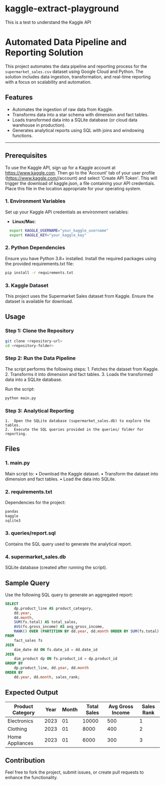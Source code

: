 # kaggle-extract-playground

This is a test to understand the Kaggle API

# Automated Data Pipeline and Reporting Solution

This project automates the data pipeline and reporting process for the `supermarket_sales.csv` dataset using Google Cloud and Python. The solution includes data ingestion, transformation, and real-time reporting with a focus on scalability and automation.

## Features
- Automates the ingestion of raw data from Kaggle.
- Transforms data into a star schema with dimension and fact tables.
- Loads transformed data into a SQLite database (or cloud data warehouse in production).
- Generates analytical reports using SQL with joins and windowing functions.

---

## Prerequisites

To use the Kaggle API, sign up for a Kaggle account at https://www.kaggle.com. Then go to the 'Account' tab of your user profile (https://www.kaggle.com/<username>/account) and select 'Create API Token'. This will trigger the download of kaggle.json, a file containing your API credentials. Place this file in the location appropriate for your operating system.

### 1. Environment Variables
Set up your Kaggle API credentials as environment variables:

- **Linux/Mac**:
```bash
  export KAGGLE_USERNAME="your_kaggle_username"
  export KAGGLE_KEY="your_kaggle_key"
```



### 2. Python Dependencies

Ensure you have Python 3.8+ installed. Install the required packages using the provided requirements.txt file:

```bash
pip install -r requirements.txt
```

### 3. Kaggle Dataset

This project uses the Supermarket Sales dataset from Kaggle. Ensure the dataset is available for download.

## Usage

### Step 1: Clone the Repository

```bash
git clone <repository-url>
cd <repository-folder>
```

### Step 2: Run the Data Pipeline

The script performs the following steps:
	1.	Fetches the dataset from Kaggle.
	2.	Transforms it into dimension and fact tables.
	3.	Loads the transformed data into a SQLite database.

Run the script:

```bash
python main.py
```

### Step 3: Analytical Reporting

	1.	Open the SQLite database (supermarket_sales.db) to explore the tables.
	2.	Execute the SQL queries provided in the queries/ folder for reporting.

## Files

### 1. main.py

Main script to:
	•	Download the Kaggle dataset.
	•	Transform the dataset into dimension and fact tables.
	•	Load the data into SQLite.

### 2. requirements.txt

Dependencies for the project:

```bash
pandas
kaggle
sqlite3
```

### 3. queries/report.sql

Contains the SQL query used to generate the analytical report.

### 4. supermarket_sales.db

SQLite database (created after running the script).

## Sample Query

Use the following SQL query to generate an aggregated report:

```sql
SELECT 
    dp.product_line AS product_category,
    dd.year,
    dd.month,
    SUM(fs.total) AS total_sales,
    AVG(fs.gross_income) AS avg_gross_income,
    RANK() OVER (PARTITION BY dd.year, dd.month ORDER BY SUM(fs.total) DESC) AS sales_rank
FROM 
    fact_sales fs
JOIN 
    dim_date dd ON fs.date_id = dd.date_id
JOIN 
    dim_product dp ON fs.product_id = dp.product_id
GROUP BY 
    dp.product_line, dd.year, dd.month
ORDER BY 
    dd.year, dd.month, sales_rank;
```

## Expected Output

| Product Category     | Year | Month | Total Sales | Avg Gross Income | Sales Rank |
|-----------------------|------|-------|-------------|------------------|------------|
| Electronics           | 2023 | 01    | 10000       | 500              | 1          |
| Clothing              | 2023 | 01    | 8000        | 400              | 2          |
| Home Appliances       | 2023 | 01    | 6000        | 300              | 3          |

## Contribution

Feel free to fork the project, submit issues, or create pull requests to enhance the functionality.
